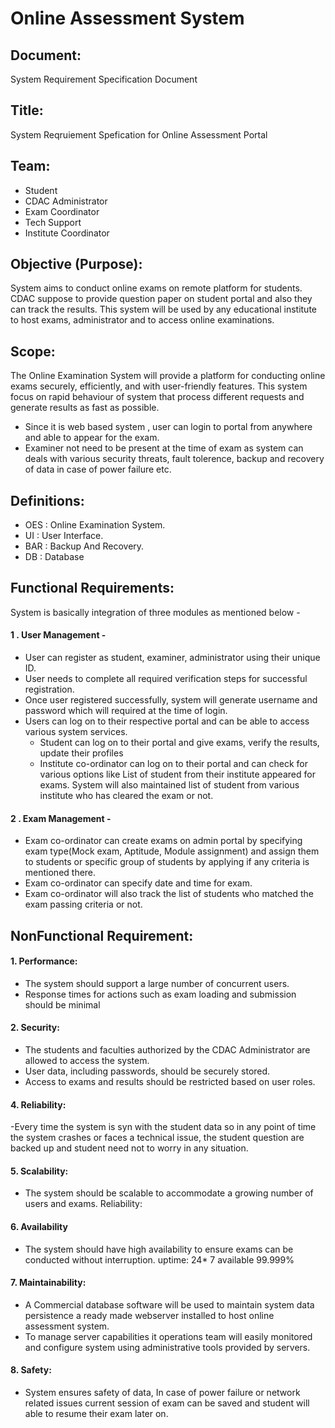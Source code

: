# Online Assessment System
## Document:
System Requirement Specification Document

## Title:
System Reqruiement Spefication for Online Assessment Portal
## Team:
- Student
- CDAC Administrator
- Exam Coordinator
- Tech Support
- Institute Coordinator
## Objective (Purpose):
  System aims to conduct online exams on remote platform for students. CDAC suppose to provide question paper on student portal and also they can track the results. This system will be used by any educational institute to host exams, administrator and to access online examinations.
## Scope:
  The Online Examination System will provide a platform for conducting online exams securely, efficiently, and with user-friendly features. This system focus on rapid behaviour of system that process different requests and generate results as fast as possible.
  - Since it is web based system , user can login to portal from anywhere and able to appear for the exam.
  - Examiner not need to be present at the time of exam as system can deals with various security threats, fault tolerence, backup and recovery of data in case of power failure etc.  
## Definitions:
  - OES : Online Examination System.
  - UI  : User Interface.
  - BAR : Backup And Recovery.
  - DB  : Database

## Functional Requirements:
  System is basically integration of three modules as mentioned below -
  #### 1 . User Management -
  - User can register as student, examiner, administrator using their unique ID.
  - User needs to complete all required verification steps for successful registration.
  - Once user registered successfully, system will generate username and password which will required at the time of login.
  - Users can log on to their respective portal and can be able to access various system services.
      - Student can log on to their portal and give exams, verify the results, update their profiles
      - Institute co-ordinator can log on to their portal and can check for various options like List of student from their institute appeared for exams. System will also maintained list of student from various institute who has cleared the exam or not.
  #### 2 . Exam Management -
  - Exam co-ordinator can create exams on admin portal by specifying exam type(Mock exam, Aptitude, Module assignment) and assign them to students or specific group of students by applying if any criteria is mentioned there.
  - Exam co-ordinator can specify date and time for exam.
  - Exam co-ordinator will also track the list of students who matched the exam passing criteria or not.
     
## NonFunctional Requirement:


#### 1. Performance:
- The system should support a large number of concurrent users.
- Response times for actions such as exam loading and submission should be minimal
#### 2. Security:
- The students and faculties authorized by the CDAC Administrator are allowed to access the system. 
- User data, including passwords, should be securely stored.
- Access to exams and results should be restricted based on user roles.
#### 4. Reliability:
-Every time the system is syn with the student data so in any point of time the system crashes or faces a technical issue, the 
 student question are backed up and student need not to worry in any situation.
#### 5. Scalability:
- The system should be scalable to accommodate a growing number of users and exams.
  Reliability:
#### 6. Availability
- The system should have high availability to ensure exams can be conducted without interruption.
  uptime: 24* 7 available 99.999%
#### 7. Maintainability:
- A Commercial database software will be used to maintain system data persistence a ready made webserver installed to host online 
  assessment system.
- To manage server capabilities it operations team will easily monitored and configure system using administrative tools provided by 
  servers.
#### 8. Safety:
- System ensures safety of data, In case of power failure or network related issues current session of exam can be saved and student will able to resume their exam later on.
